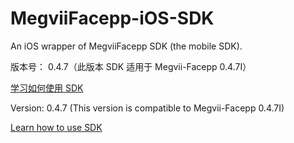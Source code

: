 # MegviiFacepp-iOS-SDK

An iOS wrapper of MegviiFacepp SDK (the mobile SDK).

版本号： 0.4.7（此版本 SDK 适用于 Megvii-Facepp 0.4.7I）

[学习如何使用 SDK](https://github.com/FacePlusPlus/MegviiFacepp-iOS-SDK/wiki/)

Version: 0.4.7 (This version is compatible to Megvii-Facepp 0.4.7I)

[Learn how to use SDK](https://github.com/FacePlusPlus/MegviiFacepp-iOS-SDK/wiki/)




